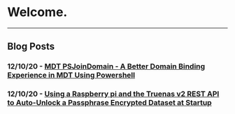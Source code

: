 # Welcome.

---
## Blog Posts
### 12/10/20 - [MDT PSJoinDomain - A Better Domain Binding Experience in MDT Using Powershell](/PSJoinDomain/PSJoinDomain.md)

###  12/10/20 -  [Using a Raspberry pi and the Truenas v2 REST API to Auto-Unlock a Passphrase Encrypted Dataset at Startup](/Truenas_Auto-Unlock/Truenas_Auto-Unlock.md)